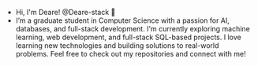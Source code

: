 - Hi, I'm Deare! @Deare-stack 👋
- I’m a graduate student in Computer Science with a passion for AI, databases, and full-stack development. I'm currently exploring machine learning, web development, and full-stack SQL-based projects. I love learning new technologies and building solutions to real-world problems. Feel free to check out my repositories and connect with me!
<!---
Deare-stack/Deare-stack is a ✨ special ✨ repository because its `README.md` (this file) appears on your GitHub profile.
You can click the Preview link to take a look at your changes.
--->
